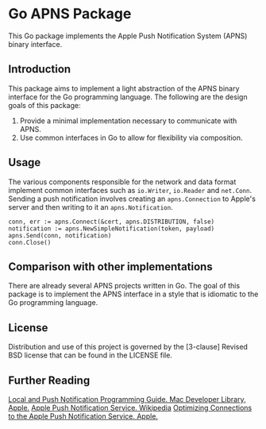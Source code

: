 Go APNS Package
===============

This Go package implements the Apple Push Notification System (APNS) binary 
interface. 

Introduction
------------

This package aims to implement a light abstraction of the APNS binary interface 
for the Go programming language. The following are the design goals of this 
package:

1. Provide a minimal implementation necessary to communicate with APNS.
2. Use common interfaces in Go to allow for flexibility via composition.

Usage
-----

The various components responsible for the network and data format implement 
common interfaces such as `io.Writer`, `io.Reader` and `net.Conn`. Sending a 
push notification involves creating an `apns.Connection` to Apple's server and 
then writing to it an `apns.Notification`. 

    conn, err := apns.Connect(&cert, apns.DISTRIBUTION, false)
    notification := apns.NewSimpleNotification(token, payload)
    apns.Send(conn, notification)
    conn.Close()

Comparison with other implementations
-------------------------------------

There are already several APNS projects written in Go. The goal of this package 
is to implement the APNS interface in a style that is idiomatic to the Go 
programming language.

License
-------

Distribution and use of this project is governed by the [3-clause] Revised BSD 
license that can be found in the LICENSE file.

Further Reading
---------------

[Local and Push Notification Programming Guide. Mac Developer Library, Apple.](http://developer.apple.com/library/mac/documentation/NetworkingInternet/Conceptual/RemoteNotificationsPG/CommunicatingWIthAPS/CommunicatingWIthAPS.html)
[Apple Push Notification Service. Wikipedia](http://en.wikipedia.org/wiki/Apple_Push_Notification_Service)
[Optimizing Connections to the Apple Push Notification Service. Apple.](https://developer.apple.com/news/index.php?id=03212012a)
